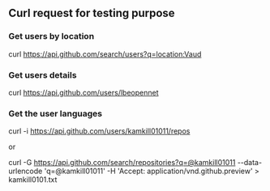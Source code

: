 ## Curl request for testing purpose


### Get users by location
curl https://api.github.com/search/users?q=location:Vaud

### Get users details
curl https://api.github.com/users/lbeopennet

### Get the user languages
curl -i https://api.github.com/users/kamkill01011/repos

or

curl -G https://api.github.com/search/repositories?q=@kamkill01011 --data-urlencode 'q=@kamkill01011' -H 'Accept: application/vnd.github.preview'  > kamkill0101.txt